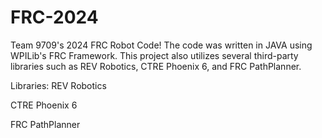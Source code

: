# FRC-2024

Team 9709's 2024 FRC Robot Code! The code was written in JAVA using WPILib's FRC Framework. This project also utilizes several third-party libraries such as REV Robotics, CTRE Phoenix 6, and FRC PathPlanner.

Libraries:
REV Robotics

CTRE Phoenix 6


FRC PathPlanner
